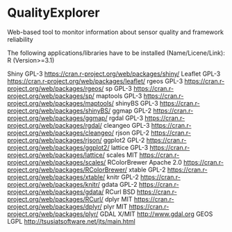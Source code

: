 # QualityExplorer
Web-based tool to monitor information about sensor quality and framework reliability


The following applications/libraries have to be installed (Name/Licene/Link):
R (Version>=3.1)

Shiny			GPL-3	https://cran.r-project.org/web/packages/shiny/
Leaflet			GPL-3	https://cran.r-project.org/web/packages/leaflet/
rgeos			GPL-3	https://cran.r-project.org/web/packages/rgeos/
sp				GPL-3	https://cran.r-project.org/web/packages/sp/
maptools		GPL-3	https://cran.r-project.org/web/packages/maptools/
shinyBS			GPL-3	https://cran.r-project.org/web/packages/shinyBS/
ggmap			GPL-2	https://cran.r-project.org/web/packages/ggmap/
rgdal			GPL-3	https://cran.r-project.org/web/packages/rgdal/
cleangeo		GPL-3	https://cran.r-project.org/web/packages/cleangeo/
rjson			GPL-2	https://cran.r-project.org/web/packages/rjson/
ggplot2			GPL-2	https://cran.r-project.org/web/packages/ggplot2/
lattice			GPL-3	https://cran.r-project.org/web/packages/lattice/
scales			MIT 	https://cran.r-project.org/web/packages/scales/
RColorBrewer 	Apache 2.0	https://cran.r-project.org/web/packages/RColorBrewer/
xtable			GPL-2	https://cran.r-project.org/web/packages/xtable/
knitr			GPL-2	https://cran.r-project.org/web/packages/knitr/
gdata			GPL-2	https://cran.r-project.org/web/packages/gdata/
RCurl			BSD		https://cran.r-project.org/web/packages/RCurl/
dplyr			MIT 	https://cran.r-project.org/web/packages/dplyr/
plyr			MIT 	https://cran.r-project.org/web/packages/plyr/
GDAL			X/MIT	http://www.gdal.org
GEOS			LGPL	http://tsusiatsoftware.net/jts/main.html


